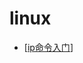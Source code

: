 # linux

- [[ip命令入门]]

[//begin]: # "Autogenerated link references for markdown compatibility"
[ip命令入门]: ip命令入门.md "ip 命令入门"
[//end]: # "Autogenerated link references"